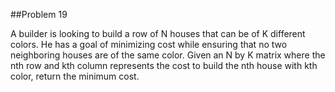 ##Problem 19

A builder is looking to build a row of N houses that can be of K different colors. He has a goal of minimizing cost
while ensuring that no two neighboring houses are of the same color. Given an N by K matrix where the nth row and
kth column represents the cost to build the nth house with kth color, return the minimum cost.